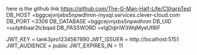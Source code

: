 here is the github link https://github.com/The-G-Man-Half-Life/CSharpTest
DB_HOST =bggcejvnjxbs5npwdhnm-mysql.services.clever-cloud.com
DB_PORT =3306
DB_DATABASE =bggcejvnjxbs5npwdhnm
DB_UID =uutphbaar2tcbqad
DB_PASSWORD =vlgDqIriW3WqMyeUf8iF

JWT_KEY = tank3pro1234567890
JWT_ISSUER = http://localhost:5151
JWT_AUDIENCE = public 
JWT_EXPIRES_IN = 11
